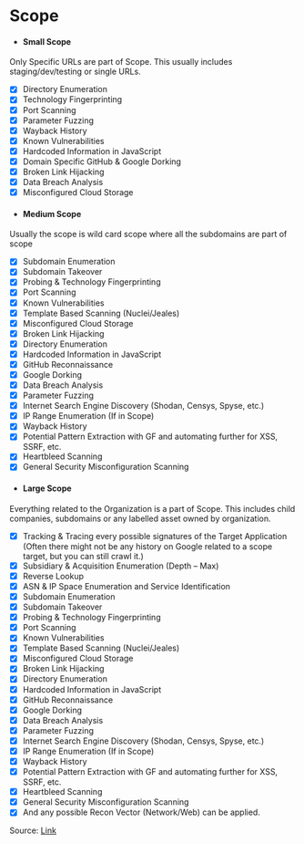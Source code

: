# Scope

* #### **Small Scope**

Only Specific URLs are part of Scope. This usually includes staging/dev/testing or single URLs.

* [x] Directory Enumeration
* [x] Technology Fingerprinting
* [x] Port Scanning
* [x] Parameter Fuzzing
* [x] Wayback History
* [x] Known Vulnerabilities
* [x] Hardcoded Information in JavaScript
* [x] Domain Specific GitHub & Google Dorking
* [x] Broken Link Hijacking
* [x] Data Breach Analysis
* [x] Misconfigured Cloud Storage

<!---->

* #### **Medium Scope**

Usually the scope is wild card scope where all the subdomains are part of scope

* [x] Subdomain Enumeration
* [x] Subdomain Takeover
* [x] Probing & Technology Fingerprinting
* [x] Port Scanning
* [x] Known Vulnerabilities
* [x] Template Based Scanning (Nuclei/Jeales)
* [x] Misconfigured Cloud Storage
* [x] Broken Link Hijacking
* [x] Directory Enumeration
* [x] Hardcoded Information in JavaScript
* [x] GitHub Reconnaissance
* [x] Google Dorking
* [x] Data Breach Analysis
* [x] Parameter Fuzzing
* [x] Internet Search Engine Discovery (Shodan, Censys, Spyse, etc.)
* [x] IP Range Enumeration (If in Scope)
* [x] Wayback History
* [x] Potential Pattern Extraction with GF and automating further for XSS, SSRF, etc.
* [x] Heartbleed Scanning
* [x] General Security Misconfiguration Scanning

<!---->

* #### **Large Scope**

Everything related to the Organization is a part of Scope. This includes child companies, subdomains or any labelled asset owned by organization.

* [x] Tracking & Tracing every possible signatures of the Target Application (Often there might not be any history on Google related to a scope target, but you can still crawl it.) ​
* [x] Subsidiary & Acquisition Enumeration (Depth – Max)​
* [x] Reverse Lookup
* [x] ASN & IP Space Enumeration and Service Identification​
* [x] Subdomain Enumeration
* [x] Subdomain Takeover
* [x] Probing & Technology Fingerprinting
* [x] Port Scanning
* [x] Known Vulnerabilities
* [x] Template Based Scanning (Nuclei/Jeales)
* [x] Misconfigured Cloud Storage
* [x] Broken Link Hijacking
* [x] Directory Enumeration
* [x] Hardcoded Information in JavaScript
* [x] GitHub Reconnaissance
* [x] Google Dorking
* [x] Data Breach Analysis
* [x] Parameter Fuzzing
* [x] Internet Search Engine Discovery (Shodan, Censys, Spyse, etc.)
* [x] IP Range Enumeration (If in Scope)
* [x] Wayback History
* [x] Potential Pattern Extraction with GF and automating further for XSS, SSRF, etc.
* [x] Heartbleed Scanning
* [x] General Security Misconfiguration Scanning
* [x] And any possible Recon Vector (Network/Web) can be applied.​

Source: [Link](https://www.xmind.net/m/hKKexj/)
